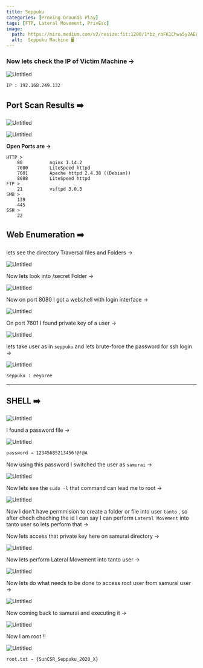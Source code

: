 ```yaml
---
title: Seppuku
categories: [Proving Grounds Play]
tags: [FTP, Lateral Movement, PrivEsc]
image:
  path: https://miro.medium.com/v2/resize:fit:1200/1*bz_rbFK1Chwa5y2AEBGlIA.png
  alt:  Seppuku Machine 🖥️
---
```



### Now lets check the IP of Victim Machine →

![Untitled](/Vulnhub-Files/img/Seppuku/Untitled.png)

```bash
IP : 192.168.249.132
```

## Port Scan Results ➡️

![Untitled](/Vulnhub-Files/img/Seppuku/Untitled%201.png)

![Untitled](/Vulnhub-Files/img/Seppuku/Untitled%202.png)

**Open Ports are →**

```text
HTTP >
	80			nginx 1.14.2
	7080		LiteSpeed httpd
	7601		Apache httpd 2.4.38 ((Debian))
	8088		LiteSpeed httpd
FTP >
	21			vsftpd 3.0.3
SMB >
	139
	445
SSH >
	22

```


## Web Enumeration ➡️

lets see the directory Traversal files and Folders →

![Untitled](/Vulnhub-Files/img/Seppuku/Untitled%203.png)

Now lets look into /secret Folder →

![Untitled](/Vulnhub-Files/img/Seppuku/Untitled%204.png)

Now on port 8080 I got a webshell with login interface →

![Untitled](/Vulnhub-Files/img/Seppuku/Untitled%205.png)

On port 7601 I found private key of a user →

![Untitled](/Vulnhub-Files/img/Seppuku/Untitled%206.png)

lets take user as in `seppuku` and lets brute-force the password for ssh login →

![Untitled](/Vulnhub-Files/img/Seppuku/Untitled%207.png)

```bash
seppuku : eeyoree
```

---

## SHELL ➡️

![Untitled](/Vulnhub-Files/img/Seppuku/Untitled%208.png)

I found a password file →

![Untitled](/Vulnhub-Files/img/Seppuku/Untitled%209.png)

```bash
password → 12345685213456!@!@A
```

Now using this password I switched the user as `samurai` →

![Untitled](/Vulnhub-Files/img/Seppuku/Untitled%2010.png)

Now lets see the `sudo -l`  that command can lead me to root →

![Untitled](/Vulnhub-Files/img/Seppuku/Untitled%2011.png)

Now I don’t have permmision to create a folder or file into user `tanto` , so after chech cheching the id I can say I can perform `Lateral Movement` into tanto user so lets perform that →

Now lets access that private key here on samurai directory →

![Untitled](/Vulnhub-Files/img/Seppuku/Untitled%2012.png)

Now lets perform Lateral Movement into tanto user →

![Untitled](/Vulnhub-Files/img/Seppuku/Untitled%2013.png)

Now lets do what needs to be done to access root user from samurai user →

![Untitled](/Vulnhub-Files/img/Seppuku/Untitled%2014.png)

Now coming back to samurai and executing it →

![Untitled](/Vulnhub-Files/img/Seppuku/Untitled%2015.png)

Now I am root !!

![Untitled](/Vulnhub-Files/img/Seppuku/Untitled%2016.png)

```bash
root.txt → {SunCSR_Seppuku_2020_X}
```